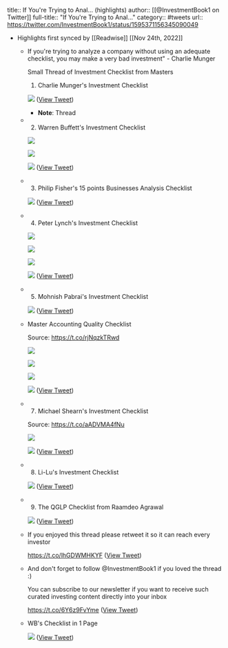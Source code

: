 title:: If You're Trying to Anal... (highlights)
author:: [[@InvestmentBook1 on Twitter]]
full-title:: "If You're Trying to Anal..."
category:: #tweets
url:: https://twitter.com/InvestmentBook1/status/1595371156345090049

- Highlights first synced by [[Readwise]] [[Nov 24th, 2022]]
	- If you're trying to analyze a company without using an adequate checklist, you may make a very bad investment" - Charlie Munger 
	  
	  Small Thread of Investment Checklist from Masters 
	  
	  1. Charlie Munger's Investment Checklist 
	  
	  ![](https://pbs.twimg.com/media/FiPlmQbUAAATNr9.jpg) ([View Tweet](https://twitter.com/InvestmentBook1/status/1595371156345090049))
		- **Note**: Thread
	- 2. Warren Buffett's Investment Checklist 
	  
	  ![](https://pbs.twimg.com/media/FiPlnkTUYAArzDx.jpg) 
	  
	  ![](https://pbs.twimg.com/media/FiPlnwcVIAAO1yD.jpg) 
	  
	  ![](https://pbs.twimg.com/media/FiPloQ-UoAA9CQo.jpg) ([View Tweet](https://twitter.com/InvestmentBook1/status/1595371175328493568))
	- 3. Philip Fisher's 15 points Businesses Analysis Checklist 
	  
	  ![](https://pbs.twimg.com/media/FiPloscVsAABWW_.jpg) ([View Tweet](https://twitter.com/InvestmentBook1/status/1595371199487684608))
	- 4. Peter Lynch's Investment Checklist 
	  
	  ![](https://pbs.twimg.com/media/FiPlqK0VsAAQy1i.jpg) 
	  
	  ![](https://pbs.twimg.com/media/FiPlq33UYAADnO_.jpg) 
	  
	  ![](https://pbs.twimg.com/media/FiPlskGUcAAgTG1.jpg) 
	  
	  ![](https://pbs.twimg.com/media/FiPltWoUAAA4GoW.jpg) ([View Tweet](https://twitter.com/InvestmentBook1/status/1595371268777594881))
	- 5. Mohnish Pabrai's Investment Checklist 
	  
	  ![](https://pbs.twimg.com/media/FiPmZmAUoAAW7B1.jpg) ([View Tweet](https://twitter.com/InvestmentBook1/status/1595372031104933888))
	- Master Accounting Quality Checklist 
	  
	  Source: https://t.co/rjNqzkTRwd 
	  
	  ![](https://pbs.twimg.com/media/FiPmajsVEAA34WL.jpg) 
	  
	  ![](https://pbs.twimg.com/media/FiPmbFTUcAEGBAE.jpg) 
	  
	  ![](https://pbs.twimg.com/media/FiPmcg-VUAQzX3L.jpg) 
	  
	  ![](https://pbs.twimg.com/media/FiPmdBBUAAIXoD4.jpg) ([View Tweet](https://twitter.com/InvestmentBook1/status/1595372087480582144))
	- 7. Michael Shearn's Investment Checklist 
	  
	  Source: https://t.co/aADVMA4fNu 
	  
	  ![](https://pbs.twimg.com/media/FiPpPZWVQAA5pR6.jpg) 
	  
	  ![](https://pbs.twimg.com/media/FiPpP4LUYAAiRKP.jpg) ([View Tweet](https://twitter.com/InvestmentBook1/status/1595375158667378690))
	- 8. Li-Lu's Investment Checklist 
	  
	  ![](https://pbs.twimg.com/media/FiPpQtUUUAEszhu.jpg) ([View Tweet](https://twitter.com/InvestmentBook1/status/1595375169287385089))
	- 9. The QGLP Checklist from Raamdeo Agrawal 
	  
	  ![](https://pbs.twimg.com/media/FiPpRbVVIAEhA1Q.jpg) ([View Tweet](https://twitter.com/InvestmentBook1/status/1595375185330581505))
	- If you enjoyed this thread please retweet it so it can reach every investor
	  
	  https://t.co/lhGDWMHKYF ([View Tweet](https://twitter.com/InvestmentBook1/status/1595375399797927937))
	- And don't forget to follow @InvestmentBook1 if you loved the thread :)
	  
	  You can subscribe to our newsletter if you want to receive such curated investing content directly into your inbox 
	  
	  https://t.co/6Y6z9FvYme ([View Tweet](https://twitter.com/InvestmentBook1/status/1595375404671729664))
	- WB's Checklist in 1 Page 
	  
	  ![](https://pbs.twimg.com/media/FiPp1KjVQAEwL2T.jpg) ([View Tweet](https://twitter.com/InvestmentBook1/status/1595375801591279616))